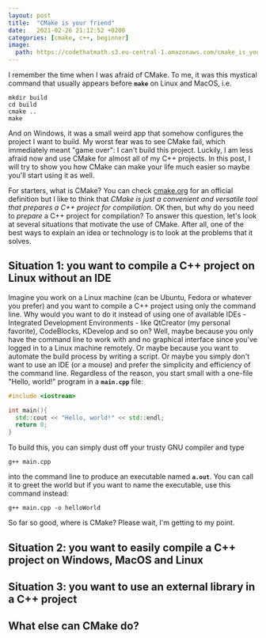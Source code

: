 ```yaml
---
layout: post
title:  "CMake is your friend"
date:   2021-02-26 21:12:52 +0200
categories: [cmake, c++, beginner]
image:
  path: https://codethatmath.s3.eu-central-1.amazonaws.com/cmake_is_your_friend3.svg
---
```

I remember the time when I was afraid of CMake. To me, it was this mystical command that usually appears before **`make`** on Linux and MacOS, i.e.   
~~~
mkdir build
cd build
cmake ..
make
~~~
And on Windows, it was a small weird app that somehow configures the project I want to build. My worst fear was to see CMake fail, which immediately meant "game over": I can't build this project. Luckily, I am less afraid now and use CMake for almost all of my C++ projects. In this post, I will try to show you how CMake can make your life much easier so maybe you'll start using it as well. 


For starters, what is CMake? You can check [cmake.org](https://cmake.org/) for an official definition but I like to think that *CMake is just a convenient and versatile tool that prepares a C++ project for compilation*. OK then, but why do you need to *prepare* a C++ project for compilation? To answer this question, let's look at several situations that motivate the use of CMake. After all, one of the best ways to explain an idea or technology is to look at the problems that it solves.

## Situation 1: you want to compile a C++ project on Linux without an IDE
Imagine you work on a Linux machine (can be Ubuntu, Fedora or whatever you prefer) and you want to compile a C++ project using only the command line. Why would you want to do it instead of using one of available IDEs - Integrated Development Environments - like QtCreator (my personal favorite), CodeBlocks, KDevelop and so on? Well, maybe because you only have the command line to work with and no graphical interface since you've logged in to a Linux machine remotely. Or maybe because you want to automate the build process by writing a script. Or maybe you simply don't want to use an IDE (or a mouse) and prefer the simplicity and efficiency of the command line. Regardless of the reason, you start small with a one-file "Hello, world!" program in a **`main.cpp`** file:
~~~c++
#include <iostream>

int main(){
  std::cout << "Hello, world!" << std::endl;
  return 0;
}
~~~
To build this, you can simply dust off your trusty GNU compiler and type
~~~
g++ main.cpp
~~~
into the command line to produce an executable named **`a.out`**. You can call it to greet the world but if you want to name the executable, use this command instead:
~~~
g++ main.cpp -o helloWorld
~~~
So far so good, where is CMake? Please wait, I'm getting to my point.





## Situation 2: you want to easily compile a C++ project on Windows, MacOS and Linux 


## Situation 3: you want to use an external library in a C++ project 

## What else can CMake do?

